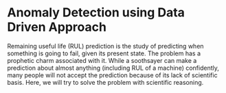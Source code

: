 # Anomaly Detection using Data Driven Approach
Remaining useful life (RUL) prediction is the study of predicting when something is going to fail, given its present state. The problem has a prophetic charm associated with it. While a soothsayer can make a prediction about almost anything (including RUL of a machine) confidently, many people will not accept the prediction because of its lack of scientific basis. Here, we will try to solve the problem with scientific reasoning. 